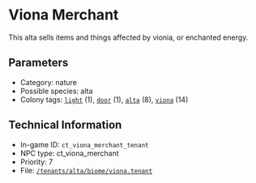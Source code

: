 # Viona Merchant

This alta sells items and things affected by vionia, or enchanted energy.

## Parameters

- Category: nature
- Possible species: alta
- Colony tags: [`light`](https://ceterai.github.io/MyEnternia/Wiki/Tags/Light) (1), [`door`](https://ceterai.github.io/MyEnternia/Wiki/Tags/Door) (1), [`alta`](https://ceterai.github.io/MyEnternia/Wiki/Tags/Alta) (8), [`viona`](https://ceterai.github.io/MyEnternia/Wiki/Tags/Viona) (14)

## Technical Information

- In-game ID: `ct_viona_merchant_tenant`
- NPC type: ct_viona_merchant
- Priority: 7
- File: [`/tenants/alta/biome/viona.tenant`](https://github.com/Ceterai/Enternia/blob/main/tenants/alta/biome/viona.tenant)
